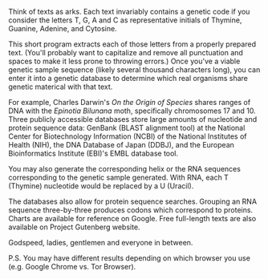 Think of texts as arks.
Each text invariably contains a genetic code if you consider the letters T, G, A and C as representative initials of Thymine, Guanine, Adenine, and Cytosine.

This short program extracts each of those letters from a properly prepared text. (You'll probably want to capitalize and remove all punctuation and spaces to make it less prone to throwing errors.)
Once you've a viable genetic sample sequence (likely several thousand characters long), you can enter it into a genetic database to determine which real organisms share genetic materical with that text.

For example, Charles Darwin's _On the Origin of Species_ shares ranges of DNA with the _Epinotia Bilunana_ moth, specifically chromosomes 17 and 10.
Three publicly accessible databases store large amounts of nucleotide and protein sequence data: GenBank (BLAST alignment tool) at the National Center for Biotechnology Information (NCBI) of the National Institutes of Health (NIH), the DNA Database of Japan (DDBJ), and the European Bioinformatics Institute (EBI)'s EMBL database tool.

You may also generate the corresponding helix or the RNA sequences corresponding to the genetic sample generated. With RNA, each T (Thymine) nucleotide would be replaced by a U (Uracil).

The databases also allow for protein sequence searches. Grouping an RNA sequence three-by-three produces codons which correspond to proteins. Charts are available for reference on Google.
Free full-length texts are also available on Project Gutenberg website.

Godspeed, ladies, gentlemen and everyone in between.

P.S. You may have different results depending on which browser you use (e.g. Google Chrome vs. Tor Browser).
